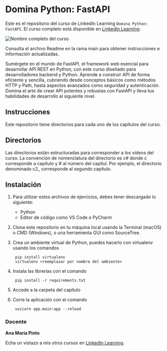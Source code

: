 # Domina Python: FastAPI

Este es el repositorio del curso de LinkedIn Learning `Domina Python: FastAPI`. El curso completo está disponible en [LinkedIn Learning][lil-course-url].

![Nombre completo del curso][lil-thumbnail-url] 

Consulta el archivo Readme en la rama main para obtener instrucciones e información actualizadas.

Sumérgete en el mundo de FastAPI, el framework web esencial para desarrollar API REST en Python, con este curso diseñado para desarrolladores backend y Python. Aprende a construir API de forma eficiente y sencilla, cubriendo desde conceptos básicos como métodos HTTP y Path, hasta aspectos avanzados como seguridad y autenticación. Domina el arte de crear API potentes y robustas con FastAPI y lleva tus habilidades de desarrollo al siguiente nivel.

## Instrucciones

Este repositorio tiene directorios para cada uno de los capítulos del curso.

## Directorios

Las directorios están estructuradas para corresponder a los vídeos del curso. La convención de nomenclatura del directorio es c# donde c corresponde a capítulo y # al número del capítul. Por ejemplo, el directorio denominado c2_ corresponde al segundo capítulo.


## Instalación


1. Para utilizar estos archivos de ejercicios, debes tener descargado lo siguiente:
   - Python
   - Editor de código como VS Code o PyCharm
2. Clona este repositorio en tu máquina local usando la Terminal (macOS) o CMD (Windows), o una herramienta GUI como SourceTree.
3. Crea un ambiente virtual de Python, puedes hacerlo con virtualenv usando los comandos

		pip install virtualenv
		virtualenv <reemplazar por nombre del ambiente>

4. Instala las librerías con el comando

		pip install -r requirements.txt

5. Accede a la carpeta del capítulo
6. Corre la aplicación con el comando

		uvicorn app.main:app --reload


### Docente

**Ana María Pinto**

Echa un vistazo a mis otros cursos en [LinkedIn Learning](https://www.linkedin.com/learning/instructors/ana-maria-pinto).

[0]: # (Replace these placeholder URLs with actual course URLs)
[lil-course-url]: https://www.linkedin.com
[lil-thumbnail-url]: https:

[1]: # (End of ES-Instruction ###############################################################################################)
